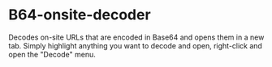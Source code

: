 # B64-onsite-decoder
Decodes on-site URLs that are encoded in Base64 and opens them in a new tab.
Simply highlight anything you want to decode and open, right-click and open the "Decode" menu.
